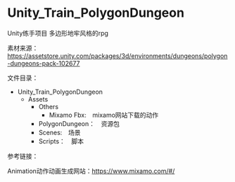 # Unity_Train_PolygonDungeon

Unity练手项目 多边形地牢风格的rpg

素材来源：<https://assetstore.unity.com/packages/3d/environments/dungeons/polygon-dungeons-pack-102677>

文件目录：

- Unity_Train_PolygonDungeon
  - Assets
    - Others
      - Mixamo Fbx:&ensp;&ensp;mixamo网站下载的动作
    - PolygonDungeon：&ensp;&ensp;资源包
    - Scenes:&ensp;&ensp;场景
    - Scripts：&ensp;&ensp;脚本

参考链接：

Animation动作动画生成网站：<https://www.mixamo.com/#/>
